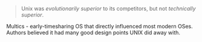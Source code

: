 >Unix was _evolutionarily superior_ to its competitors, but not _technically superior_.

Multics - early-timesharing OS that directly influenced most modern OSes. Authors believed it had many good design points UNIX did away with.